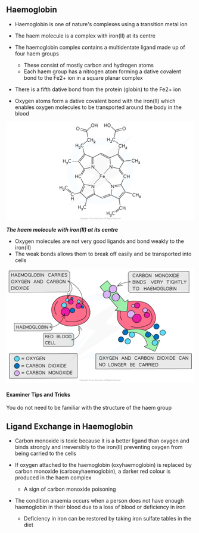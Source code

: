 ## Haemoglobin

* Haemoglobin is one of nature's complexes using a transition metal ion
* The haem molecule is a complex with iron(II) at its centre
* The haemoglobin complex contains a multidentate ligand made up of four haem groups

  + These consist of mostly carbon and hydrogen atoms
  + Each haem group has a nitrogen atom forming a dative covalent bond to the Fe2+ ion in a square planar complex
* There is a fifth dative bond from the protein (globin) to the Fe2+ ion
* Oxygen atoms form a dative covalent bond with the iron(II) which enables oxygen molecules to be transported around the body in the blood

![Haemoglobin, downloadable AS & A Level Biology revision notes](Haemoglobin.png)

***The haem molecule with iron(II) at its centre***

* Oxygen molecules are not very good ligands and bond weakly to the iron(II)
* The weak bonds allows them to break off easily and be transported into cells

![Hydrocarbons Toxic Effect CO, downloadable AS & A Level Chemistry revision notes](3.2-Hydrocarbons-Toxic-Effect-CO_1.png)

#### Examiner Tips and Tricks

You do not need to be familiar with the structure of the haem group

## Ligand Exchange in Haemoglobin

* Carbon monoxide is toxic because it is a better ligand than oxygen and binds strongly and irreversibly to the iron(II) preventing oxygen from being carried to the cells
* If oxygen attached to the haemoglobin (oxyhaemoglobin) is replaced by carbon monoxide (carboxyhaemoglobin), a darker red colour is produced in the haem complex

  + A sign of carbon monoxide poisoning
* The condition anaemia occurs when a person does not have enough haemoglobin in their blood due to a loss of blood or deficiency in iron

  + Deficiency in iron can be restored by taking iron sulfate tables in the diet